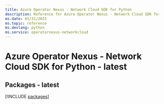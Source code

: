 ```yaml
---
title: Azure Operator Nexus - Network Cloud SDK for Python
description: Reference for Azure Operator Nexus - Network Cloud SDK for Python
ms.date: 01/31/2025
ms.topic: reference
ms.devlang: python
ms.service: operatornexus-networkcloud
---
```

# Azure Operator Nexus - Network Cloud SDK for Python - latest
## Packages - latest
[!INCLUDE [packages](operator-nexus---network-cloud-index.md)]